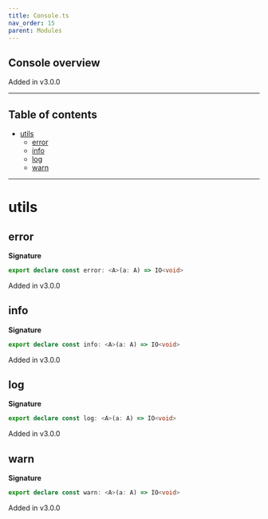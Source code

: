 ```yaml
---
title: Console.ts
nav_order: 15
parent: Modules
---
```


## Console overview

Added in v3.0.0

---

<h2 class="text-delta">Table of contents</h2>

- [utils](#utils)
  - [error](#error)
  - [info](#info)
  - [log](#log)
  - [warn](#warn)

---

# utils

## error

**Signature**

```ts
export declare const error: <A>(a: A) => IO<void>
```

Added in v3.0.0

## info

**Signature**

```ts
export declare const info: <A>(a: A) => IO<void>
```

Added in v3.0.0

## log

**Signature**

```ts
export declare const log: <A>(a: A) => IO<void>
```

Added in v3.0.0

## warn

**Signature**

```ts
export declare const warn: <A>(a: A) => IO<void>
```

Added in v3.0.0
